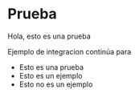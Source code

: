 # Prueba

Hola, esto es una prueba

Ejemplo de integracion continúa para

* Esto es una prueba
* Esto es un ejemplo
* Esto no es un ejemplo

